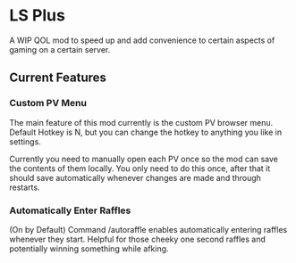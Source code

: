 # LS Plus

A WIP QOL mod to speed up and add convenience to certain aspects of gaming on a certain server.


## Current Features
### Custom PV Menu
The main feature of this mod currently is the custom PV browser menu.
Default Hotkey is N, but you can change the hotkey to anything you like in settings.

Currently you need to manually open each PV once so the mod can save the contents of them locally. You only need to do this once, after that it should save automatically whenever changes are made and through restarts.
### Automatically Enter Raffles
(On by Default) Command /autoraffle enables automatically entering raffles whenever they start. Helpful for those cheeky one second raffles and potentially winning something while afking.
